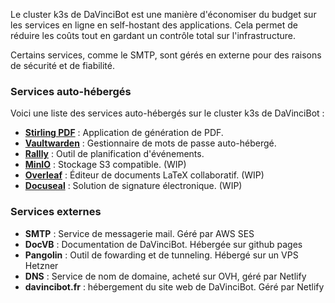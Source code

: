 Le cluster k3s de DaVinciBot est une manière d'économiser du budget sur les services en ligne en self-hostant des applications. Cela permet de réduire les coûts tout en gardant un contrôle total sur l'infrastructure.

Certains services, comme le SMTP, sont gérés en externe pour des raisons de sécurité et de fiabilité.

### Services auto-hébergés

Voici une liste des services auto-hébergés sur le cluster k3s de DaVinciBot :

- [**Stirling PDF**](https://pdf.davincibot.fr) : Application de génération de PDF.
- [**Vaultwarden**](https://vault.davincibot.fr) : Gestionnaire de mots de passe auto-hébergé.
- [**Rallly**](https://rallly.davincibot.fr) : Outil de planification d'événements.
- [**MinIO**](https://s3.davincibot.fr) : Stockage S3 compatible. (WIP)
- [**Overleaf**](https://latex.davincibot.fr) : Éditeur de documents LaTeX collaboratif. (WIP)
- [**Docuseal**](https://sign.davincibot.fr) : Solution de signature électronique. (WIP)

### Services externes

- **SMTP** : Service de messagerie mail. Géré par AWS SES
- **DocVB** : Documentation de DaVinciBot. Hébergée sur github pages
- **Pangolin** : Outil de fowarding et de tunneling. Hébergé sur un VPS Hetzner
- **DNS** : Service de nom de domaine, acheté sur OVH, géré par Netlify
- **davincibot.fr** : hébergement du site web de DaVinciBot. Géré par Netlify